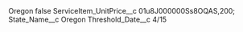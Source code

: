 <?xml version="1.0" encoding="UTF-8"?>
<CustomMetadata xmlns="http://soap.sforce.com/2006/04/metadata" xmlns:xsi="http://www.w3.org/2001/XMLSchema-instance" xmlns:xsd="http://www.w3.org/2001/XMLSchema">
    <label>Oregon</label>
    <protected>false</protected>
    <values>
        <field>ServiceItem_UnitPrice__c</field>
        <value xsi:type="xsd:string">01u8J000000Ss8OQAS,200;</value>
    </values>
    <values>
        <field>State_Name__c</field>
        <value xsi:type="xsd:string">Oregon</value>
    </values>
    <values>
        <field>Threshold_Date__c</field>
        <value xsi:type="xsd:string">4/15</value>
    </values>
</CustomMetadata>
